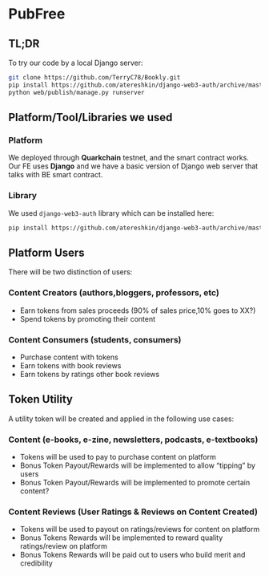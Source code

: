 # PubFree

## TL;DR
To try our code by a local Django server:
```bash
git clone https://github.com/TerryC78/Bookly.git
pip install https://github.com/atereshkin/django-web3-auth/archive/master.zip
python web/publish/manage.py runserver
```
## Platform/Tool/Libraries we used
### Platform
We deployed through __Quarkchain__ testnet, and the smart contract works. Our FE uses __Django__ and we have a basic version of Django web server that talks with BE smart contract.

### Library
We used `django-web3-auth` library which can be installed here:
```bash
pip install https://github.com/atereshkin/django-web3-auth/archive/master.zip
```

## Platform Users

There will be two distinction of users:

### Content Creators (authors,bloggers, professors, etc)
* Earn tokens from sales proceeds (90% of sales price,10% goes to XX?)
* Spend tokens by promoting their content

### Content Consumers (students, consumers)
* Purchase content with tokens
* Earn tokens with book reviews
* Earn tokens by ratings other book reviews

## Token Utility
A utility token will be created and applied in the following use cases:

### Content (e-books, e-zine, newsletters, podcasts, e-textbooks)
* Tokens will be used to pay to purchase content on platform
* Bonus Token Payout/Rewards will be implemented to allow “tipping” by users
* Bonus Token Payout/Rewards will be implemented to promote certain content?

### Content Reviews (User Ratings & Reviews on Content Created)
* Tokens will be used to payout on ratings/reviews for content on platform
* Bonus Tokens Rewards will be implemented to reward quality ratings/review on platform
* Bonus Tokens Rewards will be paid out to users who build merit and credibility
